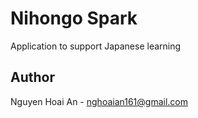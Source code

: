 # Nihongo Spark
Application to support Japanese learning

## Author
Nguyen Hoai An - nghoaian161@gmail.com